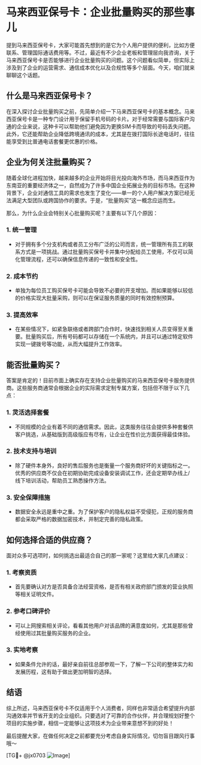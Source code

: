 # 马来西亚保号卡：企业批量购买的那些事儿

提到马来西亚保号卡，大家可能首先想到的是它为个人用户提供的便利，比如方便联系、管理国际通话费用等。不过，最近有不少企业老板和管理层向我咨询，关于马来西亚保号卡是否能够进行企业批量购买的问题。这个问题看似简单，但实际上涉及到了企业的运营需求、通信成本优化以及合规性等多个层面。今天，咱们就来聊聊这个话题。

## 什么是马来西亚保号卡？

在深入探讨企业批量购买之前，先简单介绍一下马来西亚保号卡的基本概念。马来西亚保号卡是一种专门设计用于保留手机号码的卡片。对于经常需要与国际客户沟通的企业来说，这种卡可以帮助他们避免因为更换SIM卡而导致的号码丢失问题。此外，它还能帮助企业降低跨境通讯的成本，尤其是在拨打国际长途电话时，往往能享受到比普通电话套餐更优惠的价格。

## 企业为何关注批量购买？

随着全球化进程加快，越来越多的企业开始将目光投向海外市场，而马来西亚作为东南亚的重要经济体之一，自然成为了许多中国企业拓展业务的目标市场。在这种背景下，企业对通信工具的需求也发生了变化——单一的个人用户解决方案已经无法满足大型团队或跨国协作的要求。于是，“批量购买”这一概念应运而生。

那么，为什么企业会特别关心批量购买呢？主要有以下几个原因：

### 1. **统一管理**
   - 对于拥有多个分支机构或者员工分布广泛的公司而言，统一管理所有员工的联系方式是一项挑战。通过批量购买保号卡并集中分配给员工使用，不仅可以简化管理流程，还可以确保信息传递的一致性和安全性。
   
### 2. **成本节约**
   - 单独为每位员工购买保号卡可能会导致不必要的开支增加。而如果能够以较低的价格实现大批量采购，则可以在保证服务质量的同时有效控制预算。

### 3. **提高效率**
   - 在某些情况下，如紧急联络或者跨部门合作时，快速找到相关人员变得至关重要。批量购买后，所有号码都可以存储在一个系统内，并且可以通过特定软件实现一键拨号等功能，从而大幅提升工作效率。

## 能否批量购买？

答案是肯定的！目前市面上确实存在支持企业批量购买的马来西亚保号卡服务提供商。这些服务商通常会根据企业的实际需求定制专属方案，包括但不限于以下几点：

### 1. **灵活选择套餐**
   - 不同规模的企业有着不同的通信需求。因此，这类服务往往会提供多种套餐供客户挑选，从基础版到高级版应有尽有，让企业在性价比方面获得最佳体验。

### 2. **技术支持与培训**
   - 除了硬件本身外，良好的售后服务也是衡量一个服务商好坏的关键指标之一。优秀的供应商不仅会在初期协助完成设备安装调试工作，还会定期举办线上/线下培训活动，帮助员工熟悉操作方法。

### 3. **安全保障措施**
   - 数据安全永远是重中之重。为了保护客户的隐私权益不受侵犯，正规的服务商都会采取严格的数据加密技术，并制定完善的隐私政策。

## 如何选择合适的供应商？

面对众多可选项时，如何挑选出最适合自己的那一家呢？这里给大家几点建议：

### 1. **考察资质**
   - 首先要确认对方是否具备合法经营资格，是否有相关政府部门颁发的营业执照等相关证明文件。

### 2. **参考口碑评价**
   - 可以上网搜索相关评论，看看其他用户对该品牌的满意度如何，尤其是那些曾经使用过其批量购买服务的企业。

### 3. **实地考察**
   - 如果条件允许的话，最好亲自前往总部参观一下，了解一下公司的整体实力和发展历程，这有助于做出更加明智的选择。

## 结语

综上所述，马来西亚保号卡不仅适用于个人消费者，同样也非常适合希望提升内部沟通效率并节省开支的企业组织。只要选对了可靠的合作伙伴，并合理规划好整个项目的实施步骤，相信一定能够让这项技术为企业带来意想不到的好处！

最后提醒大家，在做任何决定之前都要充分考虑自身实际情况，切勿盲目跟风行事哦～

[TG💪+ @jx0703 ![Image](https://github.com/user-attachments/assets/dbca1d08-cadb-493c-b0ec-ad6f7a83f270)]